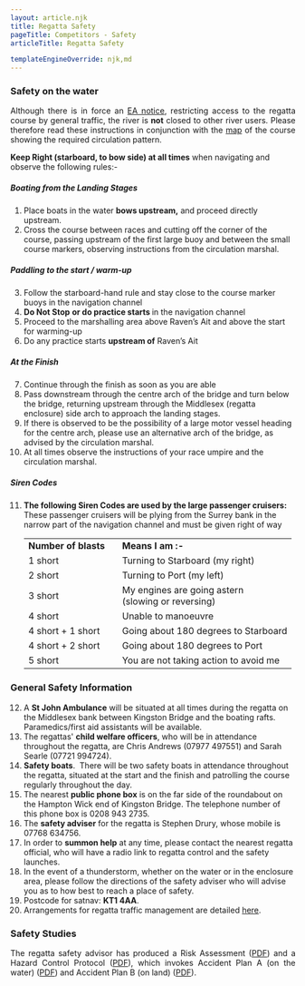 ```yaml
---
layout: article.njk
title: Regatta Safety
pageTitle: Competitors - Safety
articleTitle: Regatta Safety

templateEngineOverride: njk,md
---
```

<div id="regulations">
<!--<h3>COVID-19</h3><p align="justify">We ask everyone attending the event to read and comply with regatta's <a href="docs/KAR General Covid Guidance 08.7.21.PDF">	General COVID Guidance</a>.</p>-->
<h3>Safety on the water</h3>
<p align="justify">Although there is in force an <a href="https://www.gov.uk/government/publications/kingston-amateur-regatta-2021-river-restriction-notice/kingston-amateur-regatta-2021-river-restriction-notice" target="new">EA notice</a>, restricting access to the regatta course by general traffic, the river is <strong>not</strong> closed to other river users. Please therefore read these instructions  in conjunction with the <a href="/circulation/">map</a> of the course showing the required circulation pattern.</p>
        <p><strong>Keep Right (starboard, to bow side) at all times</strong> when navigating and observe the following rules:-</p>
        <h5>Boating from the Landing Stages</h5>
        <ol>
          <li>Place boats in the water <strong>bows upstream,</strong> and proceed directly upstream.</li>
          <li>Cross the course between races and cutting off the corner of the course, passing upstream of the first large buoy and between the small course markers, observing instructions from the circulation marshal.</li>
        </ol>
        <h5>Paddling to the start / warm-up</h5>
        <ol start="3">
          <li>Follow the starboard-hand rule and stay close to the course marker buoys in the navigation channel</li>
          <li><strong>Do Not Stop</strong> <strong>or do practice starts </strong>in the navigation channel </li>
          <li>Proceed to the marshalling area above Raven&rsquo;s Ait and above the start for warming-up</li>
          <li>Do any practice starts <strong>upstream of</strong> Raven&rsquo;s Ait </li>
        </ol>
        <h5>At the Finish </h5>
        <ol start="7">
          <li>Continue through the finish as soon as you are able</li>
          <li>Pass downstream through the centre arch of the bridge and turn below the bridge, returning upstream through the Middlesex (regatta enclosure) side arch to approach the landing stages. </li>
			<li>If there is observed to be the possibility of a large motor vessel heading for the centre arch, please use an alternative arch of the bridge, as advised by the circulation marshal.</li>
			<li>At all times observe the instructions of your race umpire and the circulation marshal.</li>
        </ol>
        <h5>Siren Codes </h5>
        <ol start="11">
	        <li><strong>The following Siren Codes are used by the large  passenger cruisers:</strong><br>
	          These passenger cruisers will  be plying from the Surrey bank in the narrow part of the navigation channel and  must be given right of way</p>
		        <table id="sirens">
		          <tr>
		            <td width="35%"><strong>Number of blasts</strong></td>
		            <td width="65%"><strong>Means I am :-</strong></td>
		          </tr>
		          <tr>
		            <td>1 short</td>
		            <td>Turning to Starboard (my right)</td>
		          </tr>
		          <tr>
		            <td>2 short</td>
		            <td>Turning to Port (my left)</td>
		          </tr>
		          <tr>
		            <td>3 short</td>
		            <td>My engines are going astern<br>
					(slowing or reversing)</td>
		          </tr>
		          <tr>
		            <td>4 short</td>
		            <td>Unable to manoeuvre</td>
		          </tr>
		          <tr>
		            <td>4 short + 1 short</td>
		            <td>Going about 180 degrees to Starboard</td>
		          </tr>
		          <tr>
		            <td>4 short + 2 short</td>
		            <td>Going about 180 degrees to Port</td>
		          </tr>
		          <tr>
		            <td>5 short</td>
		            <td>You are not taking action to avoid me</td>
		          </tr>
		        </table>
		      </li>
        </ol>
        <h3>General Safety Information<strong> </strong></h3>
        <ol start="12">
          <li>A <strong>St John Ambulance</strong> will be situated at all times during the regatta on the  Middlesex bank between Kingston Bridge and the boating rafts.&nbsp; Paramedics/first aid assistants will be available.</li>
			<li>The regattas' <strong>child welfare officers</strong>, who will	be in attendance throughout the regatta, are Chris Andrews (07977 497551) and Sarah Searle (07721 994724).</li>
          <li><strong>Safety  boats</strong>.&nbsp; There will be two safety boats in attendance throughout the regatta, situated at the start and the finish and patrolling the course regularly throughout the day.</li>
          <li>The  nearest <strong>public phone box</strong> is on the far side of the roundabout on the  Hampton Wick end of Kingston Bridge.&nbsp;The  telephone number of this phone box is 0208 943 2735.</li>
          <li>The <strong>safety adviser</strong> for the regatta is Stephen Drury, whose mobile is 07768  634756.</li>
		  <!--
		  <li>The <strong>COVID-19 Compliance Officer </strong>&nbsp;is Ian Martin, whose mobile is 07771 774717.</li>
          -->
          <li>In  order to <strong>summon help</strong> at any time, please contact the nearest regatta  official, who will have a radio link to regatta control and the safety launches.</li>
          <li>In the event of a thunderstorm, whether on the water or in the enclosure area, please follow the directions of the safety adviser who will advise you as to how best to reach a place of safety.</li>
		  <li>Postcode for satnav: <b>KT1 4AA</b>.</li>
		  <li>Arrangements for regatta traffic management are detailed <a href="/traffic/">here</a>.</li>
        </ol>
        <h3>Safety Studies<strong> </strong></h3>
        <p align="justify">The regatta safety advisor has produced a Risk Assessment (<a href="/pdfs/KAR_KBR Waterside Risk Assessment July 2021.pdf">PDF</a>) and a Hazard Control Protocol (<a href="/pdfs/Kingston Regatta - Appendix_  hazard_control description.pdf">PDF</a>), which invokes Accident Plan A (on the water) (<a href="/pdfs/Kingston Regatta - accident plan A.pdf">PDF</a>) and Accident Plan B (on land) (<a href="/pdfs/Kingston Regatta - accident plan B.pdf">PDF</a>).</p> 
		<!--
		<p align="left">The COVID Compliance Officer has produced a COVID Risk Assessment (<a href="docs/KAR COVID Risk Assessment 28.6.21.PDF">PDF</a>) 
		and a COVID&nbsp;Secure&nbsp;Self&nbsp;Declaration (<a href="docs/200916-COVID-Secure-Self-Declaration-Kingston Rgtta 28.6.21.PDF">PDF</a>).</p>
        -->
</div>